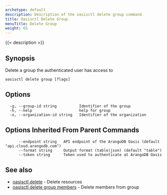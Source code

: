 ```yaml
---
archetype: default
description: Description of the oasisctl delete group command
title: Oasisctl Delete Group
menuTitle: Delete Group
weight: 65
---
```

{{< description >}}
## Synopsis
Delete a group the authenticated user has access to

```
oasisctl delete group [flags]
```

## Options
```
  -g, --group-id string          Identifier of the group
  -h, --help                     help for group
  -o, --organization-id string   Identifier of the organization
```

## Options Inherited From Parent Commands
```
      --endpoint string   API endpoint of the ArangoDB Oasis (default "api.cloud.arangodb.com")
      --format string     Output format (table|json) (default "table")
      --token string      Token used to authenticate at ArangoDB Oasis
```

## See also
* [oasisctl delete](_index.md)	 - Delete resources
* [oasisctl delete group members](delete-group-members.md)	 - Delete members from group

